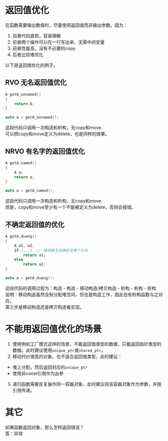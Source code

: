 # 返回值优化

在函数需要输出数值时，尽量使用返回值而非输出参数。因为：  
1. 前者代码直观，容易理解
2. 前者两个操作可以在一行写出来，无需中间变量  
3. 前者性能高，没有不必要的copy
4. 后者比较难优化

以下是返回值优化的例子。

## RVO 无名返回值优化

```c++
A getA_unnamed()
{
    return A;
}

auto a = getA_unnamed();
```

这段代码只调用一次构造和析构，无copy和move.  
可以把copy和move定义为delete，也是同样的效果。  


## NRVO 有名字的返回值优化

```c++
A getA_named()
{
    A a;
    return a;
}

auto a = getA_named();
```

这段代码只调用一次构造和析构，无copy和move.  
但是，copy和move至少有一个不能被定义为delete，否则会报错。

## 不确定返回值的优化

```c++
A getA_duang()
{
    A a1, a2;
    if (...)  // 编译器无法确定走哪个分支
        return a1;
    else
        return a2;
}

auto a = getA_duang();
```  

这段代码的调用过程为：构造 - 构造 - 移动构造/拷贝构造 - 析构 - 析构 - 析构  
说明：移动构造虽然没有分配堆空间，但也是构造工作，因此也有析构函数与之对应。  
第三步是移动构造还是拷贝构造看实现。  

# 不能用返回值优化的场景

1. 使用例如工厂模式这样的场景，不能返回值类型的数据，只能返回指针类型的数据。此时建议使用`unique_ptr`或`shared_ptr`。  
2. 移动代价很高的对象，也不适合返回值类型，此时建议：  
- 堆上分配，然后返回对应的`unique_ptr`  
- 使用非const引用作为出参
3. 递归函数需要反复操作同一容器对象，此时建议将该容器对象作为参数，并按引用传递。  

# 其它

如果函数返回对象，那么怎样返回错误？  
答：异常